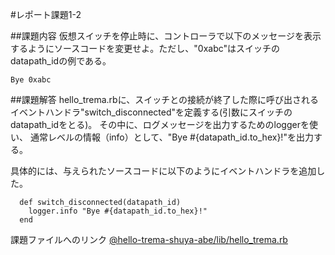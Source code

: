 #レポート課題1-2

##課題内容
仮想スイッチを停止時に、コントローラで以下のメッセージを表示するようにソースコードを変更せよ。ただし、"0xabc"はスイッチのdatapath_idの例である。

```
Bye 0xabc
```

##課題解答
hello_trema.rbに、スイッチとの接続が終了した際に呼び出されるイベントハンドラ"switch_disconnected"を定義する(引数にスイッチのdatapath_idをとる)。
その中に、ログメッセージを出力するためのloggerを使い、
通常レベルの情報（info）として、"Bye #{datapath_id.to_hex}!"を出力する。

具体的には、与えられたソースコードに以下のようにイベントハンドラを追加した。

```
  def switch_disconnected(datapath_id)
    logger.info "Bye #{datapath_id.to_hex}!"
  end
```

課題ファイルへのリンク
[@hello-trema-shuya-abe/lib/hello_trema.rb](https://github.com/handai-trema/hello-trema-shuya-abe/blob/master/lib/hello-trema.rb)

